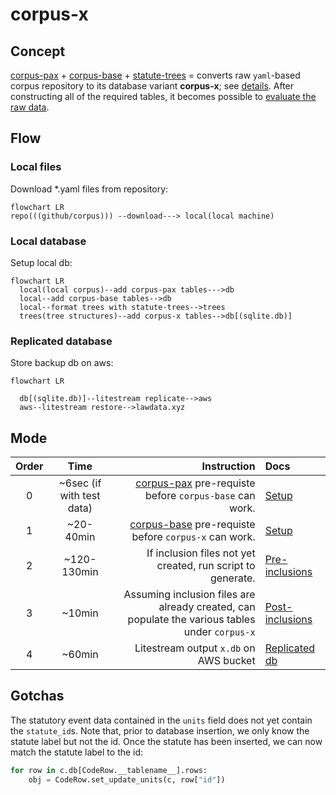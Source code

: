 # corpus-x

## Concept

[corpus-pax](https://github.com/justmars/corpus-pax) + [corpus-base](https://github.com/justmars/corpus-base) + [statute-trees](https://github.com/justmars/statute-trees) = converts raw `yaml`-based corpus repository to its database variant **corpus-x**; see [details](notebooks/setup.ipynb). After constructing all of the required tables, it becomes possible to [evaluate the raw data](docs/5-db-evaluate.md).

## Flow

### Local files

Download *.yaml files from repository:

```mermaid
flowchart LR
repo(((github/corpus))) --download---> local(local machine)
```

### Local database

Setup local db:

```mermaid
flowchart LR
  local(local corpus)--add corpus-pax tables--->db
  local--add corpus-base tables-->db
  local--format trees with statute-trees-->trees
  trees(tree structures)--add corpus-x tables-->db[(sqlite.db)]
```

### Replicated database

Store backup db on aws:

```mermaid
flowchart LR

  db[(sqlite.db)]--litestream replicate-->aws
  aws--litestream restore-->lawdata.xyz
```

## Mode

Order | Time | Instruction | Docs
:--:|:--:|--:|:--
0 | ~6sec (if with test data) | [corpus-pax](https://github.com/justmars/corpus-pax#read-me) pre-requiste before `corpus-base` can work. |[Setup](docs/1-setup.md)
1 | ~20-40min | [corpus-base](https://github.com/justmars/corpus-base#read-me) pre-requiste before `corpus-x` can work. |[Setup](docs/1-setup.md)
2 | ~120-130min | If inclusion files not yet created, run script to generate. |[Pre-inclusions](docs/2-pre-inclusions.md)
3 | ~10min | Assuming inclusion files are already created, can populate the various tables under `corpus-x` | [Post-inclusions](docs/3-post-inclusions.md)
4 | ~60min | Litestream output `x.db` on AWS bucket | [Replicated db](docs/4-aws-replicate.md)

## Gotchas

The statutory event data contained in the `units` field does not yet contain the `statute_id`s. Note that, prior to database insertion, we only know the statute label but not the id. Once the statute has been inserted, we can now match the statute label to the id:

```python
for row in c.db[CodeRow.__tablename__].rows:
    obj = CodeRow.set_update_units(c, row["id"])
```
